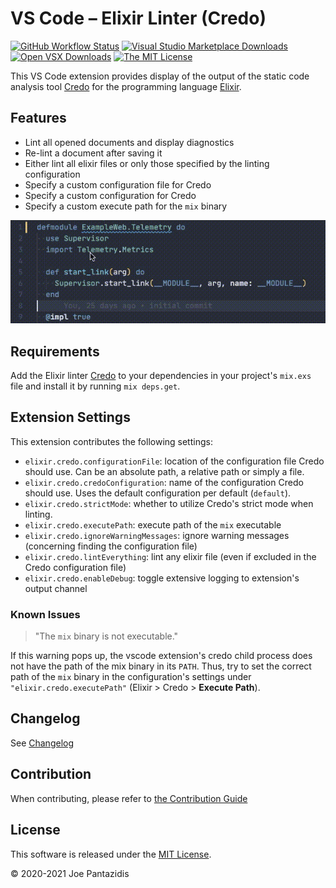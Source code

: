 # VS Code – Elixir Linter (Credo)

[![GitHub Workflow Status](https://img.shields.io/github/workflow/status/pantajoe/vscode-elixir-credo/CI?style=for-the-badge)](https://github.com/pantajoe/vscode-elixir-credo/actions)
[![Visual Studio Marketplace Downloads](https://img.shields.io/visual-studio-marketplace/d/pantajoe.vscode-elixir-credo?label=VS%20Code%20Downloads&style=for-the-badge)](https://marketplace.visualstudio.com/items?itemName=pantajoe.vscode-elixir-credo)
[![Open VSX Downloads](https://img.shields.io/open-vsx/dt/pantajoe/vscode-elixir-credo?label=Open%20VSX%20Downloads&style=for-the-badge)](https://open-vsx.org/extension/pantajoe/vscode-elixir-credo)
[![The MIT License](https://img.shields.io/badge/license-MIT-orange.svg?style=for-the-badge)](http://opensource.org/licenses/MIT)

This VS Code extension provides display of the output of the static code analysis tool [Credo](https://github.com/rrrene/credo)
for the programming language [Elixir](https://elixir-lang.org).

## Features

* Lint all opened documents and display diagnostics
* Re-lint a document after saving it
* Either lint all elixir files or only those specified by the linting configuration
* Specify a custom configuration file for Credo
* Specify a custom configuration for Credo
* Specify a custom execute path for the `mix` binary

![Demo](./images/demo.gif)

## Requirements

Add the Elixir linter [Credo](https://github.com/rrrene/credo) to your dependencies in your project's `mix.exs` file
and install it by running `mix deps.get`.

## Extension Settings

This extension contributes the following settings:

* `elixir.credo.configurationFile`: location of the configuration file Credo should use. Can be an absolute path, a relative path or simply a file.
* `elixir.credo.credoConfiguration`: name of the configuration Credo should use. Uses the default configuration per default (`default`).
* `elixir.credo.strictMode`: whether to utilize Credo's strict mode when linting.
* `elixir.credo.executePath`: execute path of the `mix` executable
* `elixir.credo.ignoreWarningMessages`: ignore warning messages (concerning finding the configuration file)
* `elixir.credo.lintEverything`: lint any elixir file (even if excluded in the Credo configuration file)
* `elixir.credo.enableDebug`: toggle extensive logging to extension's output channel

### Known Issues

> "The `mix` binary is not executable."

If this warning pops up, the vscode extension's credo child process does not have the path of the mix binary in its `PATH`.
Thus, try to set the correct path of the `mix` binary in the configuration's settings under `"elixir.credo.executePath"` (Elixir > Credo > **Execute Path**).

## Changelog

See [Changelog](/CHANGELOG.md)

## Contribution

When contributing, please refer to [the Contribution Guide](/CONTRIBUTING.md)

## License

This software is released under the [MIT License](/LICENSE).

&copy; 2020-2021 Joe Pantazidis
